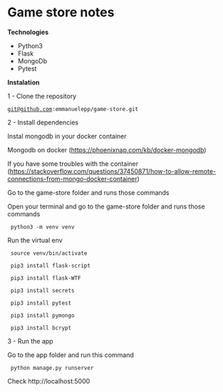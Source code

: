 # Game store notes

<p><strong>Technologies</strong></p>

<ul>
<li>Python3</li>
<li>Flask</li>
<li>MongoDb</li>
<li>Pytest</li>
</ul>


<p><strong>Instalation</strong></p>

<p>1 - Clone the repository</p>

<code>git@github.com:emmanuelepp/game-store.git </code>


<p>2 - Install dependencies</p>


<p>Instal mongodb in your docker container</p>

Mongodb on docker (https://phoenixnap.com/kb/docker-mongodb)

If you have some troubles with the  container (https://stackoverflow.com/questions/37450871/how-to-allow-remote-connections-from-mongo-docker-container)


<p>Go to the game-store folder and runs those commands</p>

<p>Open your terminal and go to the game-store folder and runs those commands</p>


<code> python3 -m venv venv </code>

<p>Run the virtual env</p>

<code> source venv/bin/activate </code>

<code> pip3 install flask-script </code>

<code> pip3 install flask-WTF </code>

<code> pip3 install secrets </code>

<code> pip3 install pytest </code>

<code> pip3 install pymongo </code>

<code> pip3 install bcrypt </code>

3 - Run the app

<p>Go to the app folder and run this command</p>

<code> python manage.py runserver</code>

Check http://localhost:5000








